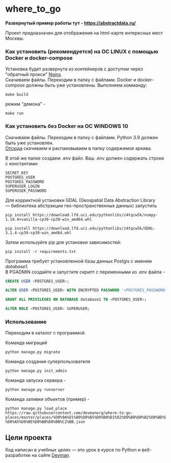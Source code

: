 # where_to_go  
  
**Развернутый пример работы тут - https://abstractdata.ru/**  
  
Проект предназначен для отображения на html-карте интересных мест Москвы.  
  
### Как установить (рекомендуется) на ОС LINUX с помощью Docker и docker-compose  
  
Установка будет развернута из контейнеров с доступом через "обратный прокси" [Nginx](https://nginx.org/ru/).  
Скачиваем файлы. Переходим в папку с файлами. Docker и docker-compose должны быть уже установлены. Выполняем комманду:  
```  
make build  
```  
  
режим "демона" -  
```  
make run  
```  
  
### Как установить без Docker на ОС WINDOWS 10  
  
Скачиваем файлы. Переходим в папку с файлами. Python 3.9 должен быть уже установлен.  
[Отсюда](https://yadi.sk/d/Dbk6LGZhOQFGfg) скачиваем и распаковываем в папку содержимое архива.  
  
  
В этой же папке создаем .env файл. Ваш .env должен содержать строки с константами:  
  
```  
SECRET_KEY  
POSTGRES_USER  
POSTGRES_PASSWORD  
SUPERUSER_LOGIN  
SUPERUSER_PASSWORD  
```  
  
Для корректной установки GDAL (Geospatial Data Abstraction Library  
 — библиотека абстракции гео-пространственных данных) запустить  
   
```  
pip install https://download.lfd.uci.edu/pythonlibs/z4tqcw5k/numpy-1.19.4+vanilla-cp39-cp39-win_amd64.whl  
  
pip install https://download.lfd.uci.edu/pythonlibs/z4tqcw5k/GDAL-3.1.4-cp39-cp39-win_amd64.whl  
```   
Затем используйте pip для установки зависимостей:  
  
```
pip install -r requirements.txt  
```
  
Программа требует установленной базы данных Postgis c именем _database1_.  
В PGADMIN создайте и запустите скрипт c переменными из .env файла -  
  
```sql
CREATE USER <POSTGRES_USER>;

ALTER USER <POSTGRES_USER> WITH ENCRYPTED PASSWORD '<POSTGRES_PASSWORD>';

GRANT ALL PRIVILEGES ON DATABASE database1 TO <POSTGRES_USER>;

ALTER ROLE <POSTGRES_USER> SUPERUSER;
```   
### Использование  
  
Переходим в каталог с программой. 

Команда миграций  
```  
python manage.py migrate
```  
  
Команда создания суперпользователя  
```  
python manage.py init_admin  
```  
  
Команда запуска сервера -  
```  
python manage.py runserver  
```  
  
Команда заливки объектов (пример) -  
```  
python manage.py load_place https://raw.githubusercontent.com/devmanorg/where-to-go-places/master/places/%D0%9A%D1%80%D0%B5%D0%B0%D1%82%D0%B8%D0%B2%D0%BD%D0%BE%D0%B5%20%D0%BF%D1%80%D0%BE%D1%81%D1%82%D1%80%D0%B0%D0%BD%D1%81%D1%82%D0%B2%D0%BE%20%C2%AB%D0%9B%D1%8E%D0%BC%D1%8C%D0%B5%D1%80-%D0%A5%D0%BE%D0%BB%D0%BB%C2%BB.json  
```  
## Цели проекта  
  
Код написан в учебных целях — это урок в курсе по Python и веб-разработке на сайте [Devman](https://dvmn.org).
